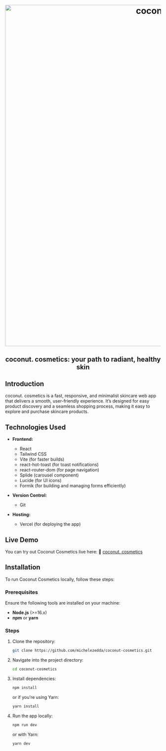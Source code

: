 <h1 align="center">
  <br>
  <img src="https://i.ibb.co/9mxVsDPY/coconut-project.png" alt="coconut. cosmetics" width="1100">
  <br>
</h1>

<h2 align="center">coconut. cosmetics: your path to radiant, healthy skin</h2>

## Introduction
coconut. cosmetics is a fast, responsive, and minimalist skincare web app that delivers a smooth, user-friendly experience. It’s designed for easy product discovery and a seamless shopping process, making it easy to explore and purchase skincare products.

## Technologies Used

- **Frontend:**
  - React
  - Tailwind CSS
  - Vite (for faster builds)
  - react-hot-toast (for toast notifications)
  - react-router-dom (for page navigation)
  - Splide (carousel component)
  - Lucide (for UI icons)
  - Formik (for building and managing forms efficiently)
 
- **Version Control:**
  - Git

- **Hosting:**
  - Vercel (for deploying the app)

## Live Demo

You can try out Coconut Cosmetics live here: :link: [coconut. cosmetics](https://coconut-cosmetics.vercel.app/)

## Installation

To run Coconut Cosmetics locally, follow these steps:

### Prerequisites

Ensure the following tools are installed on your machine:

- **Node.js** (>=16.x)
- **npm** or **yarn**

### Steps

1. Clone the repository:

   ```bash
   git clone https://github.com/michelezedda/coconut-cosmetics.git
   
2. Navigate into the project directory:

    ```bash
    cd coconut-cosmetics
    ```

3. Install dependencies:

    ```bash
    npm install
    ```

    or if you're using Yarn:

    ```bash
    yarn install
    ```

4. Run the app locally:

    ```bash
    npm run dev
    ```

    or with Yarn:

    ```bash
    yarn dev
    ```
